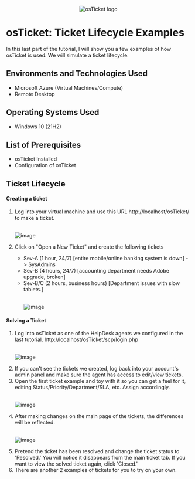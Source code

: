 <p align="center">
<img src="https://i.imgur.com/Clzj7Xs.png" alt="osTicket logo"/>
</p>

<h1>osTicket: Ticket Lifecycle Examples</h1>
In this last part of the tutorial, I will show you a few examples of how osTicket is used. We will simulate a ticket lifecycle. <br />


<h2>Environments and Technologies Used</h2>

<ul>
<li>Microsoft Azure (Virtual Machines/Compute)</li>
<li>Remote Desktop</li>
</ul> 

<h2>Operating Systems Used </h2>

- Windows 10</b> (21H2)

<h2>List of Prerequisites</h2>

- osTicket Installed
- Configuration of osTicket

<h2>Ticket Lifecycle</h2>
<h4>Creating a ticket</h4>
<p>
  <ol>
    <li>Log into your virtual machine and use this URL http://localhost/osTicket/ to make a ticket.</li>
    <br>
    
  ![image](https://github.com/cardosoguisilva/ticket-lifecycle/assets/157248613/bfd02a28-a71b-46ff-a517-ac70e9452512)
    </ol> 
</p>
<p>
  <ol start="2">
    <li>Click on "Open a New Ticket" and create the following tickets</li>
<ul>
<li>Sev-A (1 hour, 24/7) [entire mobile/online banking system is down] -> SysAdmins</li>
<li>Sev-B (4 hours, 24/7) [accounting department needs Adobe upgrade, broken]</li>
<li>Sev-B/C (2 hours, business hours) [Department issues with slow tablets.]</li>
  <br>
  
 ![image](https://github.com/cardosoguisilva/ticket-lifecycle/assets/157248613/1772c206-044a-4f06-8374-f6d6148e8c5a)
</ul>   
  </ol> </p> 

<h4>Solving a Ticket </h4>
<p>
  <ol start= "1">
    <li>Log into osTicket as one of the HelpDesk agents we configured in the last tutorial. http://localhost/osTicket/scp/login.php  </li>
<br>
    
  ![image](https://github.com/cardosoguisilva/ticket-lifecycle/assets/157248613/8c122f54-66b9-49ac-8e59-43fd80f208c6)

  <li> If you can't see the tickets we created, log back into your account's admin panel and make sure the agent has access to edit/view tickets.</li>
  <li>Open the first ticket example and toy with it so you can get a feel for it, editing Status/Priority/Department/SLA, etc. Assign accordingly. </li>
<br>

  ![image](https://github.com/cardosoguisilva/ticket-lifecycle/assets/157248613/90e21a3e-3524-41c0-a79f-a859152fa762)
    </ol> 
</p>
<p>
<ol start= "4">
<li>After making changes on the main page of the tickets, the differences will be reflected.</li>
  <br>
  
![image](https://github.com/cardosoguisilva/ticket-lifecycle/assets/157248613/87cde957-8a7a-453a-9290-66c39c7739ab)

<li> Pretend the ticket has been resolved and change the ticket status to 'Resolved.' You will notice it disappears from the main ticket tab. If you want to view the solved ticket again, click 'Closed.'</li>

<li>There are another 2 examples of tickets for you to try on your own.</li>

</p>














